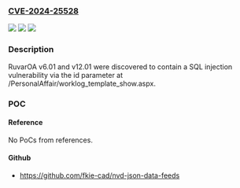 ### [CVE-2024-25528](https://cve.mitre.org/cgi-bin/cvename.cgi?name=CVE-2024-25528)
![](https://img.shields.io/static/v1?label=Product&message=n%2Fa&color=blue)
![](https://img.shields.io/static/v1?label=Version&message=n%2Fa&color=blue)
![](https://img.shields.io/static/v1?label=Vulnerability&message=n%2Fa&color=brighgreen)

### Description

RuvarOA v6.01 and v12.01 were discovered to contain a SQL injection vulnerability via the id parameter at /PersonalAffair/worklog_template_show.aspx.

### POC

#### Reference
No PoCs from references.

#### Github
- https://github.com/fkie-cad/nvd-json-data-feeds

